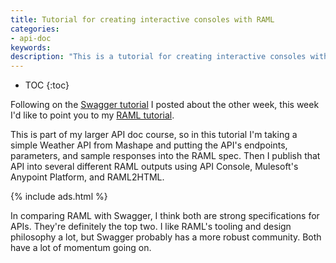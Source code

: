 ```yaml
---
title: Tutorial for creating interactive consoles with RAML
categories:
- api-doc
keywords:
description: "This is a tutorial for creating interactive consoles with the RAML spec. The interactive console allows users to try out your API directly in the documentation."
---
```


* TOC
{:toc}

Following on the [Swagger tutorial](https://idratherbewriting.com/2015/09/14/swagger-tutorial/) I posted about the other week, this week I'd like to point you to my [RAML tutorial](https://idratherbewriting.com/learnapidoc/pubapis_raml/).

This is part of my larger API doc course, so in this tutorial I'm taking a simple Weather API from Mashape and putting the API's endpoints, parameters, and sample responses into the RAML spec. Then I publish that API into several different RAML outputs using API Console, Mulesoft's Anypoint Platform, and RAML2HTML.

{% include ads.html %}

In comparing RAML with Swagger, I think both are strong specifications for APIs. They're definitely the top two. I like RAML's tooling and design philosophy a lot, but Swagger probably has a more robust community. Both have a lot of momentum going on.
